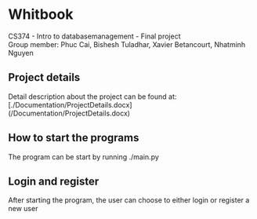 # Whitbook
CS374 - Intro to databasemanagement - Final project <br>
Group member: Phuc Cai, Bishesh Tuladhar, Xavier Betancourt, Nhatminh Nguyen <br>

## Project details
Detail description about the project can be found at: [./Documentation/ProjectDetails.docx] (/Documentation/ProjectDetails.docx)

## How to start the programs
The program can be start by running ./main.py

## Login and register
After starting the program, the user can choose to either login or register a new user







